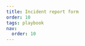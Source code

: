 ```yaml
---
title: Incident report form
order: 10
tags: playbook
nav:
  order: 10
---
```


<script type="text/javascript" src="https://redcross.jotform.com/jsform/242132208445044"></script>
